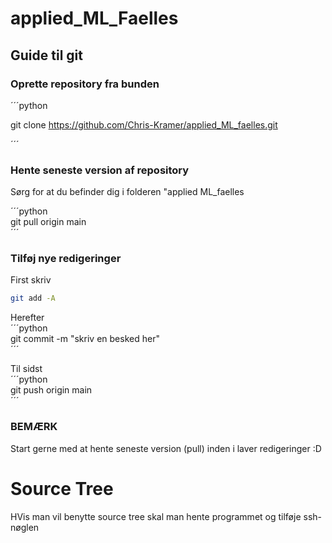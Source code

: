 # applied_ML_Faelles
## Guide til git

### Oprette repository fra bunden  

´´´python  

git clone https://github.com/Chris-Kramer/applied_ML_faelles.git  

´´´  


### Hente seneste version af repository
Sørg for at du befinder dig i folderen "applied ML_faelles  

´´´python  
git pull origin main  
´´´

### Tilføj nye redigeringer

First skriv  

```bash  
git add -A  
```

Herefter  
´´´python  
git commit -m "skriv en besked her"  
´´´  

Til sidst  
´´´python  
git push origin main  
´´´  
### BEMÆRK  
Start gerne med at hente seneste version (pull) inden i laver redigeringer :D  

# Source Tree
HVis man vil benytte source tree skal man hente programmet og tilføje ssh-nøglen